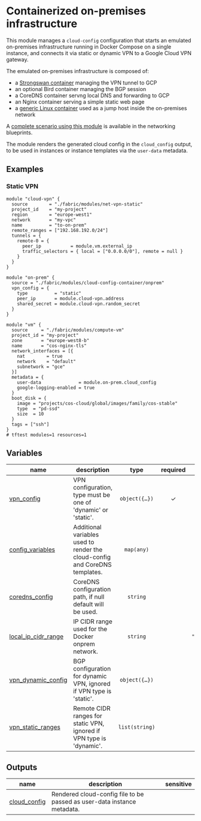 # Containerized on-premises infrastructure

This module manages a `cloud-config` configuration that starts an emulated on-premises infrastructure running in Docker Compose on a single instance, and connects it via static or dynamic VPN to a Google Cloud VPN gateway.

The emulated on-premises infrastructure is composed of:

- a [Strongswan container](./docker-images/strongswan) managing the VPN tunnel to GCP
- an optional Bird container managing the BGP session
- a CoreDNS container servng local DNS and forwarding to GCP
- an Nginx container serving a simple static web page
- a [generic Linux container](./docker-images/toolbox) used as a jump host inside the on-premises network

A [complete scenario using this module](../../../blueprints/networking/onprem-google-access-dns) is available in the networking blueprints.

The module renders the generated cloud config in the `cloud_config` output, to be used in instances or instance templates via the `user-data` metadata.

## Examples

### Static VPN

```hcl
module "cloud-vpn" {
  source        = "./fabric/modules/net-vpn-static"
  project_id    = "my-project"
  region        = "europe-west1"
  network       = "my-vpc"
  name          = "to-on-prem"
  remote_ranges = ["192.168.192.0/24"]
  tunnels = {
    remote-0 = {
      peer_ip           = module.vm.external_ip
      traffic_selectors = { local = ["0.0.0.0/0"], remote = null }
    }
  }
}

module "on-prem" {
  source = "./fabric/modules/cloud-config-container/onprem"
  vpn_config = {
    type          = "static"
    peer_ip       = module.cloud-vpn.address
    shared_secret = module.cloud-vpn.random_secret
  }
}

module "vm" {
  source     = "./fabric/modules/compute-vm"
  project_id = "my-project"
  zone       = "europe-west8-b"
  name       = "cos-nginx-tls"
  network_interfaces = [{
    nat        = true
    network    = "default"
    subnetwork = "gce"
  }]
  metadata = {
    user-data              = module.on-prem.cloud_config
    google-logging-enabled = true
  }
  boot_disk = {
    image = "projects/cos-cloud/global/images/family/cos-stable"
    type  = "pd-ssd"
    size  = 10
  }
  tags = ["ssh"]
}
# tftest modules=1 resources=1
```
<!-- BEGIN TFDOC -->

## Variables

| name | description | type | required | default |
|---|---|:---:|:---:|:---:|
| [vpn_config](variables.tf#L35) | VPN configuration, type must be one of 'dynamic' or 'static'. | <code title="object&#40;&#123;&#10;  peer_ip        &#61; string&#10;  shared_secret  &#61; string&#10;  type           &#61; optional&#40;string, &#34;static&#34;&#41;&#10;  peer_ip2       &#61; optional&#40;string&#41;&#10;  shared_secret2 &#61; optional&#40;string&#41;&#10;&#125;&#41;">object&#40;&#123;&#8230;&#125;&#41;</code> | ✓ |  |
| [config_variables](variables.tf#L17) | Additional variables used to render the cloud-config and CoreDNS templates. | <code>map&#40;any&#41;</code> |  | <code>&#123;&#125;</code> |
| [coredns_config](variables.tf#L23) | CoreDNS configuration path, if null default will be used. | <code>string</code> |  | <code>null</code> |
| [local_ip_cidr_range](variables.tf#L29) | IP CIDR range used for the Docker onprem network. | <code>string</code> |  | <code>&#34;192.168.192.0&#47;24&#34;</code> |
| [vpn_dynamic_config](variables.tf#L46) | BGP configuration for dynamic VPN, ignored if VPN type is 'static'. | <code title="object&#40;&#123;&#10;  local_bgp_asn      &#61; number&#10;  local_bgp_address  &#61; string&#10;  peer_bgp_asn       &#61; number&#10;  peer_bgp_address   &#61; string&#10;  local_bgp_asn2     &#61; number&#10;  local_bgp_address2 &#61; string&#10;  peer_bgp_asn2      &#61; number&#10;  peer_bgp_address2  &#61; string&#10;&#125;&#41;">object&#40;&#123;&#8230;&#125;&#41;</code> |  | <code title="&#123;&#10;  local_bgp_asn      &#61; 64514&#10;  local_bgp_address  &#61; &#34;169.254.1.2&#34;&#10;  peer_bgp_asn       &#61; 64513&#10;  peer_bgp_address   &#61; &#34;169.254.1.1&#34;&#10;  local_bgp_asn2     &#61; 64514&#10;  local_bgp_address2 &#61; &#34;169.254.2.2&#34;&#10;  peer_bgp_asn2      &#61; 64520&#10;  peer_bgp_address2  &#61; &#34;169.254.2.1&#34;&#10;&#125;">&#123;&#8230;&#125;</code> |
| [vpn_static_ranges](variables.tf#L70) | Remote CIDR ranges for static VPN, ignored if VPN type is 'dynamic'. | <code>list&#40;string&#41;</code> |  | <code>&#91;&#34;10.0.0.0&#47;8&#34;&#93;</code> |

## Outputs

| name | description | sensitive |
|---|---|:---:|
| [cloud_config](outputs.tf#L17) | Rendered cloud-config file to be passed as user-data instance metadata. |  |

<!-- END TFDOC -->
